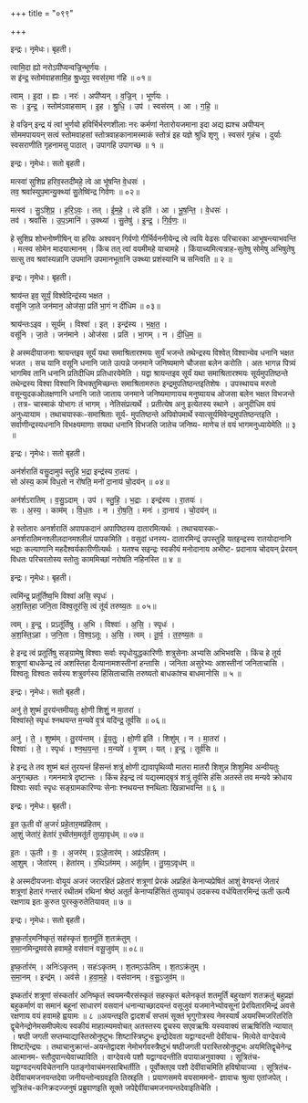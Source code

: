 +++
title = "०९९"

+++


इन्द्रः। नृमेधः। बृहती।

त्वामि॒दा ह्यो नरोऽपी॑प्यन्वज्रि॒न्भूर्ण॑यः ।  
स इ॑न्द्र॒ स्तोम॑वाहसामि॒ह श्रु॒ध्युप॒ स्वस॑र॒मा ग॑हि ॥ ०१॥

त्वाम् । इ॒दा । ह्यः । नरः॑ । अपी॑प्यन् । व॒ज्रि॒न् । भूर्ण॑यः ।  
सः । इ॒न्द्र॒ । स्तोम॑ऽवाहसाम् । इ॒ह । श्रु॒धि॒ । उप॑ । स्वस॑रम् । आ । ग॒हि॒ ॥

हे वज्रिन् इन्द्र यं त्वां भुर्णयो हविर्भिर्भरणशीलाः नरः कर्मणां नेतारोयजमाना इदा अद्य ह्यश्च अपीप्यन् सोममपाययन् सत्वं स्तोमवाहसां स्तोत्रवाहकानामस्माकं स्तोत्रं इह यज्ञे श्रुधि शृणु । स्वसरं गृहंच । दुर्याः स्वसराणीति गृहनामसु पाठात् । उपागहि उपागच्छ ॥ १ ॥

इन्द्रः। नृमेधः। सतो बृहती।

मत्स्वा॑ सुशिप्र हरिव॒स्तदी॑महे॒ त्वे आ भू॑षन्ति वे॒धसः॑ ।  
तव॒ श्रवां॑स्युप॒मान्यु॒क्थ्या॑ सु॒तेष्वि॑न्द्र गिर्वणः ॥ ०२॥

मत्स्व॑ । सु॒ऽशि॒प्र॒ । ह॒रि॒ऽवः॒ । तत् । ई॒म॒हे॒ । त्वे इति॑ । आ । भू॒ष॒न्ति॒ । वे॒धसः॑ ।  
तव॑ । श्रवां॑सि । उ॒प॒ऽमानि॑ । उ॒क्थ्या॑ । सु॒तेषु॑ । इ॒न्द्र॒ । गि॒र्व॒णः॒ ॥

हे सुशिप्र शोभनोष्णीषिन् वा हरिवः अश्ववन् गिर्वणो गीर्भिर्वननीयेन्द्र त्वे त्वयि वेढसः परिचारका आभूषन्त्याभवन्ति । मत्स्व सोमेन मादयात्मानम् । किंच तत् त्वां वयमीमहे याचामहे । किंयाच्यमित्यत्राह-सुतेषु सोमेषु अभिषुतेषु सत्सु तव श्रवांस्यन्नानि उपमानि उपमानभूतानि उक्थ्या प्रशंस्यानि च सन्त्विति ॥ २ ॥

इन्द्रः। नृमेधः। बृहती।

श्राय॑न्त इव॒ सूर्यं॒ विश्वेदिन्द्र॑स्य भक्षत ।  
वसू॑नि जा॒ते जन॑मान॒ ओज॑सा॒ प्रति॑ भा॒गं न दी॑धिम ॥ ०३॥

श्राय॑न्तःऽइव । सूर्य॑म् । विश्वा॑ । इत् । इन्द्र॑स्य । भ॒क्ष॒त॒ ।  
वसू॑नि । जा॒ते । जन॑माने । ओज॑सा । प्रति॑ । भा॒गम् । न । दी॒धि॒म॒ ॥

हे अस्मदीयाजनाः श्रायन्तइव सूर्यं यथा समाश्रितारश्मयः सुर्यं भजन्ते तथेन्द्रस्य विश्वेत् विश्वान्येव धनानि भक्षत भजत । सच यानि वसूनि धनानि जाते उत्पन्ने जनमाने जनिष्यमाणे चौजसा बलेन करोति । अतः भागन्न पित्र्यं भागमिव तानि धनानि प्रतिदीधिम प्रतिधारयेमेति । यद्वा श्रायन्तइव सूर्यं यथा समाश्रितारश्मयः सूर्यमुपतिष्ठन्ते तथेन्द्रस्य विश्वा विश्वानि विभक्तुमिच्छन्तः समाश्रितामरुतः इन्द्रमुपतिष्ठन्तइतिशेषः । उपस्थायच मरुतो वसून्युदकओलक्षणानि धनानि जाते जाताय जनमाने जनिष्यमाणायच मनुष्यायच ओजसा बलेन भक्षत विभजन्ते । तत्र- चास्माकं योभागः तं भागम् । नेतिसंप्रत्यर्थे । प्रतीत्येष अनु इत्येतस्य स्थाने । अनुदीधिम वयं अनुध्यायाम । तथाचयास्कः-समाश्रिताः सूर्य- मुपतिष्ठन्ते अपिवोपमार्थे स्यात्सूर्यमिवेन्द्रमुपतिष्ठन्तइति । सर्वाणीन्द्रस्यधनानि विभक्ष्यमाणाः सयथा धनानि विभजति जातेच जनिष्य- माणेच तं वयं भागमनुध्यायेमेति ॥ ३ ॥

इन्द्रः। नृमेधः। सतो बृहती।

अन॑र्शरातिं वसु॒दामुप॑ स्तुहि भ॒द्रा इन्द्र॑स्य रा॒तयः॑ ।  
सो अ॑स्य॒ कामं॑ विध॒तो न रो॑षति॒ मनो॑ दा॒नाय॑ चो॒दय॑न् ॥ ०४॥

अन॑र्शऽरातिम् । व॒सु॒ऽदाम् । उप॑ । स्तु॒हि॒ । भ॒द्राः । इन्द्र॑स्य । रा॒तयः॑ ।  
सः । अ॒स्य॒ । काम॑म् । वि॒ध॒तः । न । रो॒ष॒ति॒ । मनः॑ । दा॒नाय॑ । चो॒दय॑न् ॥

हे स्तोतारः अनर्शरातिं अपापकदानं अपापिष्ठस्य दातारमित्यर्थः । तथाचयास्कः-अनर्शरातिमनश्लीलदानमश्लीलं पापकमिति । वसुदां धनस्य- दातारमिन्द्रं उपस्तुहि यतइन्द्रस्य रातयोदानानि भद्राः कल्याणानि महदैश्वर्यकारीणीत्यर्थः । यतश्च सइन्द्रः स्वकीयं मनोदानाय अभीष्ट- प्रदानाय चोदयन् प्रेरयन् विधतः परिचरतोस्य स्तोतुः काममिच्छां नरोषति नहिनस्ति ॥ ४ ॥

इन्द्रः। नृमेधः। बृहती।

त्वमि॑न्द्र॒ प्रतू॑र्तिष्व॒भि विश्वा॑ असि॒ स्पृधः॑ ।  
अ॒श॒स्ति॒हा ज॑नि॒ता वि॑श्व॒तूर॑सि॒ त्वं तू॑र्य तरुष्य॒तः ॥ ०५॥

त्वम् । इ॒न्द्र॒ । प्रऽतू॑र्तिषु । अ॒भि । विश्वाः॑ । अ॒सि॒ । स्पृधः॑ ।  
अ॒श॒स्ति॒ऽहा । ज॒नि॒ता । वि॒श्व॒ऽतूः । अ॒सि॒ । त्वम् । तू॒र्य॒ । त॒रु॒ष्य॒तः ॥

हे इन्द्र त्वं प्रतूर्तिषु सङ्ग्रामेषु विश्वाः सर्वाः स्पृधोयुद्धकारिणीः शत्रुसेनाः अभ्यसि अभिभवसि । किंच हे तूर्य शत्रूणां बाधकेन्द्र त्वं अशस्तिहा दैत्यानामशस्तीनां हन्तासि । जनिता असुरेभ्यः अशस्तीनां जनिताचासि । विश्वतूः विश्वतः सर्वस्य शत्रुवर्गस्य हिंसिताचासि तरुष्यतो बाधकांश्च बाधमानोसि ॥ ५ ॥

इन्द्रः। नृमेधः। सतो बृहती।

अनु॑ ते॒ शुष्मं॑ तु॒रय॑न्तमीयतुः क्षो॒णी शिशुं॒ न मा॒तरा॑ ।  
विश्वा॑स्ते॒ स्पृधः॑ श्नथयन्त म॒न्यवे॑ वृ॒त्रं यदि॑न्द्र॒ तूर्व॑सि ॥ ०६॥

अनु॑ । ते॒ । शुष्म॑म् । तु॒रय॑न्तम् । ई॒य॒तुः॒ । क्षो॒णी इति॑ । शिशु॑म् । न । मा॒तरा॑ ।  
विश्वाः॑ । ते॒ । स्पृधः॑ । श्न॒थ॒य॒न्त॒ । म॒न्यवे॑ । वृ॒त्रम् । यत् । इ॒न्द्र॒ । तूर्व॑सि ॥

हे इन्द्र ते तव शुष्मं बलं तुरयन्तं हिंसन्तं शत्रुं क्षोणी द्यावापृथिव्यौ मातरा मातरौ शिशुन्न शिशुमिव अन्वीयतुः अनुगच्छतः । गमनमात्रे दृष्टान्तः । किंच हेइन्द्र त्वं यद्यस्माद्बृत्रं शत्रुं तूर्वसि हंसि अतस्ते तव मन्यवे क्रोधाय विश्वाः सर्वाः स्पृधः सङ्ग्रामकारिण्यः सेनाः श्नथयन्त श्नथिताः खिन्नाभवन्ति ॥ ६ ॥

इन्द्रः। नृमेधः। बृहती।

इ॒त ऊ॒ती वो॑ अ॒जरं॑ प्रहे॒तार॒मप्र॑हितम् ।  
आ॒शुं जेता॑रं॒ हेता॑रं र॒थीत॑म॒मतू॑र्तं तुग्र्या॒वृध॑म् ॥ ०७॥

इ॒तः । ऊ॒ती । वः॒ । अ॒जर॑म् । प्र॒ऽहे॒तार॑म् । अप्र॑ऽहितम् ।  
आ॒शुम् । जेता॑रम् । हेता॑रम् । र॒थिऽत॑मम् । अतू॑र्तम् । तु॒ग्र्य॒ऽवृध॑म् ॥

हे अस्मदीयजनाः वोयूयं अजरं जरारहितं प्रहेतारं शत्रूणां प्रेरकं अप्रहितं केनाप्यप्रेषितं आशुं वेगवन्तं जेतारं शत्रूणां हेतारं गन्तारं रथीतमं रथिनां श्रेष्ठं अतूर्तं केनाप्यहिंसितं तुग्र्यावृधं उदकस्य वर्धयितारमिन्द्रं ऊती ऊत्यै रक्षणाय इतः कुरुत पुरस्कुरुतेतियावत् ॥ ७ ॥

इन्द्रः। नृमेधः। सतो बृहती।

इ॒ष्क॒र्तार॒मनि॑ष्कृतं॒ सह॑स्कृतं श॒तमू॑तिं श॒तक्र॑तुम् ।  
स॒मा॒नमिन्द्र॒मव॑से हवामहे॒ वस॑वानं वसू॒जुव॑म् ॥ ०८॥

इ॒ष्क॒र्तार॑म् । अनिः॑ऽकृतम् । सहः॑ऽकृतम् । श॒तम्ऽऊ॑तिम् । श॒तऽक्र॑तुम् ।  
स॒मा॒नम् । इन्द्र॑म् । अव॑से । ह॒वा॒म॒हे॒ । वस॑वानम् । व॒सु॒ऽजुव॑म् ॥

इष्कर्तारं शत्रूणां संस्कर्तारं अनिष्कृतं स्वयमन्यैरसंस्कृतं सहस्कृतं बलेनकृतं शतमूर्तिं बहुरक्षणं शतक्रतुं बहुप्रज्ञं बहुकर्माणं वा समानं बहूनां साधारणं वसवानं धनान्याच्छादयन्तं वसूजुवं यजमानेभ्योवसूनां प्रेरयितारमिन्द्रं अवसे रक्षणाय वयं हवामहे ह्वयामः ॥ ८ ॥अयन्तइति द्वादशर्चं सप्तमं सूक्तं भृगुगोत्रस्य नेमस्यार्षं अयमस्मिजरितरिति द्वृचेनेन्द्रोनेमसमीपमेत्य स्वकीयं माहात्म्यमवोचत् अतस्तस्य द्वृचस्य सएवऋषिः यस्यवाक्यं सऋषिरिति न्यायात् । षष्ठी जगती सप्तम्याद्यास्तिस्रोनुष्टुभः शिष्टास्त्रिष्टुभः इन्द्रोदेवता यद्वाग्वदन्ती देवींवाच- मित्येते वाग्देवत्ये शिष्टाऎन्द्र्यः । तथाचानुक्रान्तं-अयन्तेद्वादश नेमोभर्गवस्त्रैष्टुभं षष्ठीजगती परास्तिस्रोनुष्टुभः अयमितिद्वृचेनेन्द्र आत्मानम- स्तौदुपान्त्येवाच्याविति । वाग्देवत्ये पशौ यद्वाग्वदन्तीति वपायाअनुवाक्या । सूत्रितंच-यद्वाग्वदन्त्यविचेतनानि पतङ्गोवाचंमनसाबिभर्तीति । पूर्वोक्तएव पशौ देवींवाचमिति हविषोयाज्या । सूत्रितंच-देवींवाचमजनयन्तदेवा जनीयन्तोन्वग्रवइति तिस्रइति । प्रयाणसमये वयसाममनो- ज्ञावाचः श्रुत्वा एतांजपेत् । सूत्रितंच-कनिक्रदज्जनुषं प्रब्रुवाणइति सूक्ते जपेद्देवींवाचमजनयन्तदेवाइतिचेति ।